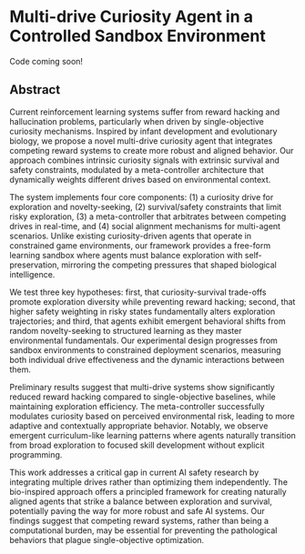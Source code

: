 # Multi-drive Curiosity Agent in a Controlled Sandbox Environment

Code coming soon!

## Abstract

Current reinforcement learning systems suffer from reward hacking and hallucination problems, particularly when driven by single-objective curiosity mechanisms. Inspired by infant development and evolutionary biology, we propose a novel multi-drive curiosity agent that integrates competing reward systems to create more robust and aligned behavior. Our approach combines intrinsic curiosity signals with extrinsic survival and safety constraints, modulated by a meta-controller architecture that dynamically weights different drives based on environmental context.

The system implements four core components: (1) a curiosity drive for exploration and novelty-seeking, (2) survival/safety constraints that limit risky exploration, (3) a meta-controller that arbitrates between competing drives in real-time, and (4) social alignment mechanisms for multi-agent scenarios. Unlike existing curiosity-driven agents that operate in constrained game environments, our framework provides a free-form learning sandbox where agents must balance exploration with self-preservation, mirroring the competing pressures that shaped biological intelligence.

We test three key hypotheses: first, that curiosity-survival trade-offs promote exploration diversity while preventing reward hacking; second, that higher safety weighting in risky states fundamentally alters exploration trajectories; and third, that agents exhibit emergent behavioral shifts from random novelty-seeking to structured learning as they master environmental fundamentals. Our experimental design progresses from sandbox environments to constrained deployment scenarios, measuring both individual drive effectiveness and the dynamic interactions between them.

Preliminary results suggest that multi-drive systems show significantly reduced reward hacking compared to single-objective baselines, while maintaining exploration efficiency. The meta-controller successfully modulates curiosity based on perceived environmental risk, leading to more adaptive and contextually appropriate behavior. Notably, we observe emergent curriculum-like learning patterns where agents naturally transition from broad exploration to focused skill development without explicit programming.

This work addresses a critical gap in current AI safety research by integrating multiple drives rather than optimizing them independently. The bio-inspired approach offers a principled framework for creating naturally aligned agents that strike a balance between exploration and survival, potentially paving the way for more robust and safe AI systems. Our findings suggest that competing reward systems, rather than being a computational burden, may be essential for preventing the pathological behaviors that plague single-objective optimization.
